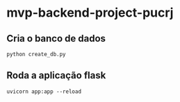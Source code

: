 # mvp-backend-project-pucrj

## Cria o banco de dados
```
python create_db.py
```
## Roda a aplicação flask
```
uvicorn app:app --reload
```
